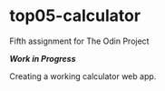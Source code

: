 # top05-calculator

Fifth assignment for The Odin Project

<strong><em>Work in Progress</em></strong>

Creating a working calculator web app.
